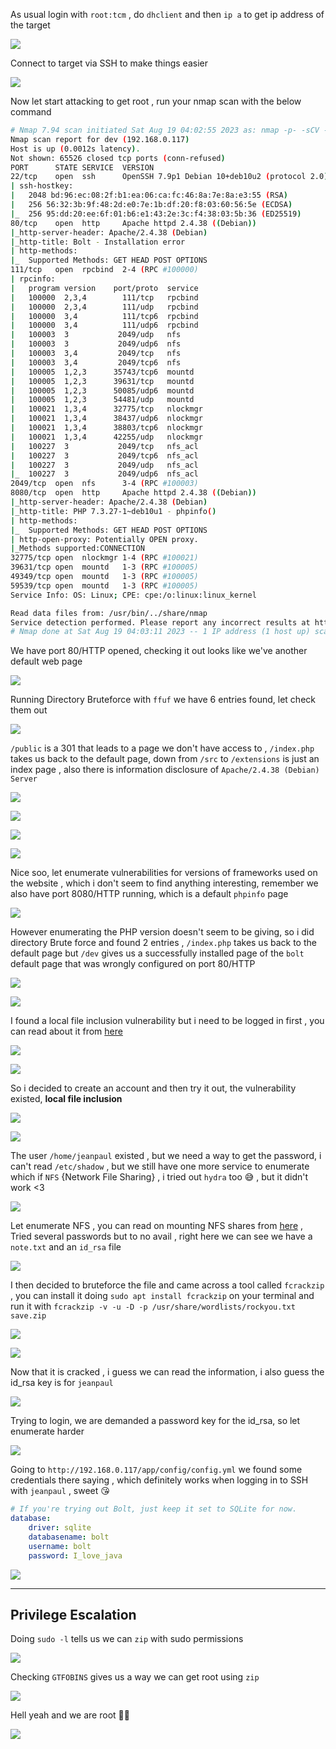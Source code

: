 As usual login with `root:tcm` , do `dhclient` and then `ip a` to get ip address of the target

![](https://i.imgur.com/wNTSRC3.png)

Connect to target via SSH  to make things easier 

![](https://i.imgur.com/TF1sW8Z.png)

Now let start attacking to get root , run your nmap scan with the below command 

```sh
# Nmap 7.94 scan initiated Sat Aug 19 04:02:55 2023 as: nmap -p- -sCV -v --min-rate=1000 -T4 -oN nmap_academy.txt 192.168.0.117
Nmap scan report for dev (192.168.0.117)
Host is up (0.0012s latency).
Not shown: 65526 closed tcp ports (conn-refused)
PORT      STATE SERVICE  VERSION
22/tcp    open  ssh      OpenSSH 7.9p1 Debian 10+deb10u2 (protocol 2.0)
| ssh-hostkey: 
|   2048 bd:96:ec:08:2f:b1:ea:06:ca:fc:46:8a:7e:8a:e3:55 (RSA)
|   256 56:32:3b:9f:48:2d:e0:7e:1b:df:20:f8:03:60:56:5e (ECDSA)
|_  256 95:dd:20:ee:6f:01:b6:e1:43:2e:3c:f4:38:03:5b:36 (ED25519)
80/tcp    open  http     Apache httpd 2.4.38 ((Debian))
|_http-server-header: Apache/2.4.38 (Debian)
|_http-title: Bolt - Installation error
| http-methods: 
|_  Supported Methods: GET HEAD POST OPTIONS
111/tcp   open  rpcbind  2-4 (RPC #100000)
| rpcinfo: 
|   program version    port/proto  service
|   100000  2,3,4        111/tcp   rpcbind
|   100000  2,3,4        111/udp   rpcbind
|   100000  3,4          111/tcp6  rpcbind
|   100000  3,4          111/udp6  rpcbind
|   100003  3           2049/udp   nfs
|   100003  3           2049/udp6  nfs
|   100003  3,4         2049/tcp   nfs
|   100003  3,4         2049/tcp6  nfs
|   100005  1,2,3      35743/tcp6  mountd
|   100005  1,2,3      39631/tcp   mountd
|   100005  1,2,3      50085/udp6  mountd
|   100005  1,2,3      54481/udp   mountd
|   100021  1,3,4      32775/tcp   nlockmgr
|   100021  1,3,4      38437/udp6  nlockmgr
|   100021  1,3,4      38803/tcp6  nlockmgr
|   100021  1,3,4      42255/udp   nlockmgr
|   100227  3           2049/tcp   nfs_acl
|   100227  3           2049/tcp6  nfs_acl
|   100227  3           2049/udp   nfs_acl
|_  100227  3           2049/udp6  nfs_acl
2049/tcp  open  nfs      3-4 (RPC #100003)
8080/tcp  open  http     Apache httpd 2.4.38 ((Debian))
|_http-server-header: Apache/2.4.38 (Debian)
|_http-title: PHP 7.3.27-1~deb10u1 - phpinfo()
| http-methods: 
|_  Supported Methods: GET HEAD POST OPTIONS
| http-open-proxy: Potentially OPEN proxy.
|_Methods supported:CONNECTION
32775/tcp open  nlockmgr 1-4 (RPC #100021)
39631/tcp open  mountd   1-3 (RPC #100005)
49349/tcp open  mountd   1-3 (RPC #100005)
59539/tcp open  mountd   1-3 (RPC #100005)
Service Info: OS: Linux; CPE: cpe:/o:linux:linux_kernel

Read data files from: /usr/bin/../share/nmap
Service detection performed. Please report any incorrect results at https://nmap.org/submit/ .
# Nmap done at Sat Aug 19 04:03:11 2023 -- 1 IP address (1 host up) scanned in 15.82 seconds
```

We have port 80/HTTP opened, checking it out looks like we've another default web page 

![](https://i.imgur.com/p9KMlEI.png)

Running Directory Bruteforce with `ffuf` we have 6 entries found, let check them out

![](https://i.imgur.com/1acxDub.png)

`/public` is a 301 that leads to a page we don't have access to , `/index.php` takes us back to the default page, down from `/src` to `/extensions` is just an index page , also there is information disclosure of `Apache/2.4.38 (Debian) Server`

![](https://i.imgur.com/TY13A6q.png)

![](https://i.imgur.com/wHlRR1O.png)

![](https://i.imgur.com/GhzSxdY.png)

![](https://i.imgur.com/XH4htVy.png)


Nice soo, let enumerate vulnerabilities for versions of frameworks used on the website , which i don't seem to find anything interesting, remember we also have port 8080/HTTP running, which is a default `phpinfo` page 

![](https://i.imgur.com/uS8i01U.png)

However enumerating the PHP version doesn't seem to be giving, so i did directory Brute force and found 2 entries , `/index.php` takes us back to the default page but `/dev` gives us a successfully installed page of the `bolt` default page that was wrongly configured on port 80/HTTP

![](https://i.imgur.com/RP0rVDT.png)

![](https://i.imgur.com/8bm0ygB.png)

I found a local file inclusion vulnerability but i need to be logged in first , you can read about it from [here](https://www.exploit-db.com/exploits/48411)

![](https://i.imgur.com/EBWrH6W.png)

![](https://i.imgur.com/V16NJhZ.png)

So i decided to create an account and then try it out, the vulnerability existed, **local file inclusion**

![](https://i.imgur.com/UXrqKeV.png)

![](https://i.imgur.com/GnVctnu.png)

The user `/home/jeanpaul` existed , but we need a way to get the password, i can't read `/etc/shadow` , but we still have one more service to enumerate which if `NFS` {Network File Sharing} , i tried out `hydra` too 😅 , but it didn't work <3

![](https://i.imgur.com/LyqCVHj.png)

Let enumerate NFS , you can read on mounting NFS shares from [here](https://jamespatricksec.medium.com/enumerating-and-exploiting-nfs-1571cb484e16) , Tried several passwords but to no avail , right here we can see we have a `note.txt` and an `id_rsa` file

![](https://i.imgur.com/lvZxlZp.png)

I then decided to bruteforce the file and came across a tool called `fcrackzip` , you can install it doing `sudo apt install fcrackzip` on your terminal and run it with `fcrackzip -v -u -D -p /usr/share/wordlists/rockyou.txt save.zip`

![](https://i.imgur.com/42aBeL8.png)

![](https://i.imgur.com/mKzkoYK.png)

Now that it is cracked , i guess we can read the information, i also guess the id_rsa key is for `jeanpaul`

![](https://i.imgur.com/65mBaJZ.png)

Trying to login, we are demanded a password key for the id_rsa, so let enumerate harder 

![](https://i.imgur.com/jJRuc9J.png)

Going to `http://192.168.0.117/app/config/config.yml` we found some credentials there saying , which definitely works when logging in to SSH with `jeanpaul` , sweet 😘

```yml
# If you're trying out Bolt, just keep it set to SQLite for now.
database:
    driver: sqlite
    databasename: bolt
    username: bolt
    password: I_love_java
```

![](https://i.imgur.com/x3xWeUu.png)

---

## Privilege Escalation

Doing `sudo -l` tells us we can `zip` with sudo permissions

![](https://i.imgur.com/7IUf04x.png)

Checking `GTFOBINS` gives us a way we can get root using `zip`

![](https://i.imgur.com/X509mGc.png)

Hell yeah and we are root 🤟😅

![](https://i.imgur.com/pqEFqQL.png)


